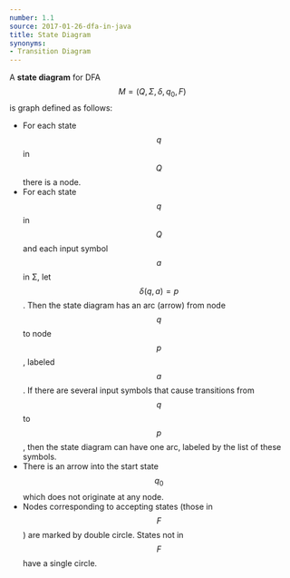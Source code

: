 ```yaml
---
number: 1.1
source: 2017-01-26-dfa-in-java
title: State Diagram
synonyms:
- Transition Diagram
---
```


A **state diagram** for DFA $$M = (Q, Σ, δ, q_0, F)$$ is graph defined as follows:

* For each state $$q$$ in $$Q$$ there is a node.
* For each state $$q$$ in $$Q$$ and each input symbol $$a$$ in Σ, let $$δ(q,a) = p$$. Then the state diagram has an arc
(arrow) from node $$q$$ to node $$p$$, labeled $$a$$. If there are several input symbols that cause transitions from
$$q$$ to $$p$$, then the state diagram can have one arc, labeled by the list of these symbols.
* There is an arrow into the start state $$q_0$$ which does not originate at any node.
* Nodes corresponding to accepting states (those in $$F$$) are marked by double circle. States not in $$F$$ have a
single circle.
